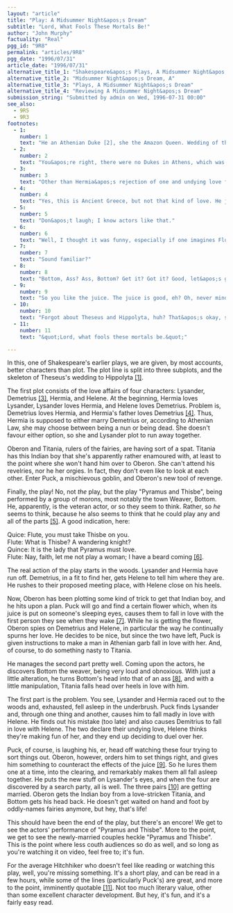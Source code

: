 ```yaml
---
layout: "article"
title: "Play: A Midsummer Night&apos;s Dream"
subtitle: "Lord, What Fools These Mortals Be!"
author: "John Murphy"
factuality: "Real"
pgg_id: "9R8"
permalink: "articles/9R8"
pgg_date: "1996/07/31"
article_date: "1996/07/31"
alternative_title_1: "Shakespeare&apos;s Plays, A Midsummer Night&apos;s Dream"
alternative_title_2: "Midsummer Night&apos;s Dream, A"
alternative_title_3: "Plays, A Midsummer Night&apos;s Dream"
alternative_title_4: "Reviewing A Midsummer Night&apos;s Dream"
submission_string: "Submitted by admin on Wed, 1996-07-31 00:00"
see_also:
  - 9R5
  - 9R3
footnotes: 
  - 1:
    number: 1
    text: "He an Athenian Duke [2], she the Amazon Queen. Wedding of the stars, here."
  - 2:
    number: 2
    text: "You&apos;re right, there were no Dukes in Athens, which was a democracy. Let&apos;s just pretend, okay?"
  - 3:
    number: 3
    text: "Other than Hermia&apos;s rejection of one and undying love for the other, there is very little to tell Lysander and Demetrius apart, save the convenient fact that Shakespeare wrote their names next to their lines. If you are not reading the play, but rather watching, then pay attention to what is being worn by whom, and you&apos;ll be okay."
  - 4:
    number: 4
    text: "Yes, this is Ancient Greece, but not that kind of love. He just likes the guy, okay?"
  - 5:
    number: 5
    text: "Don&apos;t laugh; I know actors like that."
  - 6:
    number: 6
    text: "Well, I thought it was funny, especially if one imagines Flute delivering that last line in a state of panic."
  - 7:
    number: 7
    text: "Sound familiar?"
  - 8:
    number: 8
    text: "Bottom, Ass? Ass, Bottom? Get it? Got it? Good, let&apos;s go on."
  - 9:
    number: 9
    text: "So you like the juice. The juice is good, eh? Oh, never mind."
  - 10:
    number: 10
    text: "Forgot about Theseus and Hippolyta, huh? That&apos;s okay, so does everyone else by this point."
  - 11:
    number: 11
    text: "&quot;Lord, what fools these mortals be.&quot;"

---
```

<div>
<p>In this, one of Shakespeare's earlier plays, we are given, by most accounts, better characters than plot. The plot line is split into three subplots, and the skeleton of Theseus's wedding to Hippolyta <a href="#footnote-body.1" name="footnote-link.1" class="footnote-link">[1]</a>.</p>
<p>The first plot consists of the love affairs of four characters: Lysander, Demetrius <a href="#footnote-body.3" name="footnote-link.3" class="footnote-link">[3]</a>, Hermia, and Helene. At the beginning, Hermia loves Lysander, Lysander loves Hermia, and Helene loves Demetrius. Problem is, Demetrius loves Hermia, and Hermia's father loves Demetrius <a href="#footnote-body.4" name="footnote-link.4" class="footnote-link">[4]</a>. Thus, Hermia is supposed to either marry Demetrius or, according to Athenian Law, she may choose between being a nun or being dead. She doesn't favour either option, so she and Lysander plot to run away together.</p>
<p>Oberon and Titania, rulers of the fairies, are having sort of a spat. Titania has this Indian boy that she's apparently rather enamoured with, at least to the point where she won't hand him over to Oberon. She can't attend his revelries, nor he her orgies. In fact, they don't even like to look at each other. Enter Puck, a mischievous goblin, and Oberon's new tool of revenge.</p>
<p>Finally, the play! No, not <em>the</em> play, but the play "Pyramus and Thisbe", being performed by a group of morons, most notably the town Weaver, Bottom. He, apparently, is the veteran actor, or so they seem to think. Rather, so <em>he</em> seems to think, because he also seems to think that he could play any and all of the parts <a href="#footnote-body.5" name="footnote-link.5" class="footnote-link">[5]</a>. A good indication, here:</p>
<p>Quice: Flute, you must take Thisbe on you.<br>
Flute: What is Thisbe? A wandering knight?<br>
Quince: It is the lady that Pyramus must love.<br>
Flute: Nay, faith, let me not play a woman; I have a beard coming <a href="#footnote-body.6" name="footnote-link.6" class="footnote-link">[6]</a>.</p>
<p>The real action of the play starts in the woods. Lysander and Hermia have run off. Demetrius, in a fit to find her, gets Helene to tell him where they are. He rushes to their proposed meeting place, with Helene close on his heels.</p>
<p>Now, Oberon has been plotting some kind of trick to get that Indian boy, and he hits upon a plan. Puck will go and find a certain flower which, when its juice is put on someone's sleeping eyes, causes them to fall in love with the first person they see when they wake <a href="#footnote-body.7" name="footnote-link.7" class="footnote-link">[7]</a>. While he is getting the flower, Oberon spies on Demetrius and Helene, in particular the way he continually spurns her love. He decides to be nice, but since the two have left, Puck is given instructions to make a man in Athenian garb fall in love with her. And, of course, to do something nasty to Titania.</p>
<p>He manages the second part pretty well. Coming upon the actors, he discovers Bottom the weaver, being very loud and obnoxious. With just a little alteration, he turns Bottom's head into that of an ass <a href="#footnote-body.8" name="footnote-link.8" class="footnote-link">[8]</a>, and with a little manipulation, Titania falls head over heels in love with him.</p>
<p>The first part is the problem. You see, Lysander and Hermia raced out to the woods and, exhausted, fell asleep in the underbrush. Puck finds Lysander and, through one thing and another, causes him to fall madly in love with Helene. He finds out his mistake (too late) and also causes Demitrius to fall in love with Helene. The two declare their undying love, Helene thinks they're making fun of her, and they end up deciding to duel over her.</p>
<p>Puck, of course, is laughing his, er, head off watching these four trying to sort things out. Oberon, however, orders him to set things right, and gives him something to counteract the effects of the juice <a href="#footnote-body.9" name="footnote-link.9" class="footnote-link">[9]</a>. So he lures them one at a time, into the clearing, and remarkably makes them all fall asleep together. He puts the new stuff on Lysander's eyes, and when the four are discovered by a search party, all is well. The three pairs <a href="#footnote-body.10" name="footnote-link.10" class="footnote-link">[10]</a> are getting married. Oberon gets the Indian boy from a love-stricken Titania, and Bottom gets his head back. He doesn't get waited on hand and foot by oddly-names fairies anymore, but hey, that's life!</p>
<p>This should have been the end of the play, but there's an encore! We get to see the actors' performance of "Pyramus and Thisbe". More to the point, we get to see the newly-married couples heckle "Pyramus and Thisbe". This is the point where less couth audiences so do as well, and so long as you're watching it on video, feel free to; it's fun.</p>
<p>For the average Hitchhiker who doesn't feel like reading or watching this play, well, you're missing something. It's a short play, and can be read in a few hours, while some of the lines (particularly Puck's) are great, and more to the point, imminently quotable <a href="#footnote-body.11" name="footnote-link.11" class="footnote-link">[11]</a>. Not too much literary value, other than some excellent character development. But hey, it's fun, and it's a fairly easy read.</p>
</div>
